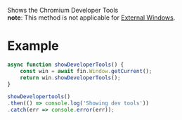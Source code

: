 Shows the Chromium Developer Tools
<br>__note__: This method is not applicable for <a href="ExternalWindow.html"> External Windows</a>.

# Example
```js
async function showDeveloperTools() {
    const win = await fin.Window.getCurrent();
    return win.showDeveloperTools();
}

showDevelopertools()
.then(() => console.log('Showing dev tools'))
.catch(err => console.error(err));
```
